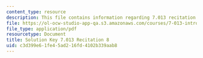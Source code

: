 ```yaml
---
content_type: resource
description: This file contains information regarding 7.013 recitation 8.
file: https://ol-ocw-studio-app-qa.s3.amazonaws.com/courses/7-013-introductory-biology-spring-2013/c3d399e61fe45ad216fd4102b339aab8_MIT7_013S12_RecitatSol_8.pdf
file_type: application/pdf
resourcetype: Document
title: Solution Key 7.013 Recitation 8
uid: c3d399e6-1fe4-5ad2-16fd-4102b339aab8
---
```

